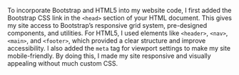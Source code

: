 To incorporate Bootstrap and HTML5 into my website code, I first added the Bootstrap CSS link in the `<head>` section of your HTML document. This gives my site access to Bootstrap’s responsive grid system, pre-designed components, and utilities. For HTML5, I used elements like `<header>`, `<nav>`, `<main>`, and `<footer>`, which provided a clear structure and improve accessibility. I also added the `meta` tag for viewport settings to make my site mobile-friendly. By doing this, I made my site responsive and visually appealing without much custom CSS.